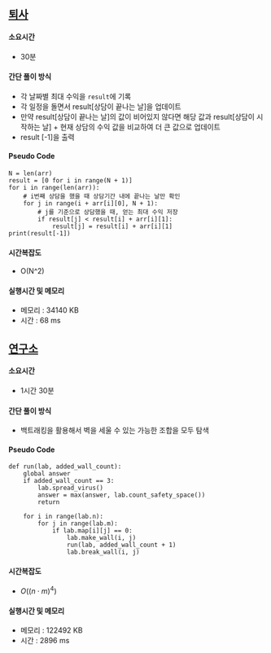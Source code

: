 ## [퇴사](https://www.acmicpc.net/problem/14501)

#### 소요시간
- 30분

#### 간단 풀이 방식
- 각 날짜별 최대 수익을 `result`에 기록
- 각 일정을 돌면서 result[상담이 끝나는 날]을 업데이트
- 만약 result[상담이 끝나는 날]의 값이 비어있지 않다면 해당 값과 result[상담이 시작하는 날] + 현재 상담의 수익 값을 비교하여 더 큰 값으로 업데이트
- result [-1]을 출력

#### Pseudo Code
```
N = len(arr)
result = [0 for i in range(N + 1)]
for i in range(len(arr)):
    # i번째 상담을 했을 때 상담기간 내에 끝나는 날만 확인
    for j in range(i + arr[i][0], N + 1):
        # j를 기준으로 상담했을 때, 얻는 최대 수익 저장
        if result[j] < result[i] + arr[i][1]:
            result[j] = result[i] + arr[i][1]
print(result[-1])
```

#### 시간복잡도
- O(N^2)

#### 실행시간 및 메모리
- 메모리 : 34140 KB
- 시간 : 68 ms

## [연구소](https://www.acmicpc.net/problem/14502)

#### 소요시간
- 1시간 30분

#### 간단 풀이 방식
- 백트래킹을 활용해서 벽을 세울 수 있는 가능한 조합을 모두 탐색

#### Pseudo Code
```
def run(lab, added_wall_count):
    global answer
    if added_wall_count == 3:
        lab.spread_virus()
        answer = max(answer, lab.count_safety_space())
        return

    for i in range(lab.n):
        for j in range(lab.m):
            if lab.map[i][j] == 0:
                lab.make_wall(i, j)
                run(lab, added_wall_count + 1)
                lab.break_wall(i, j)

```

#### 시간복잡도
- $O((n\cdot m) ^ 4)$

#### 실행시간 및 메모리
- 메모리 : 122492 KB
- 시간 : 2896 ms